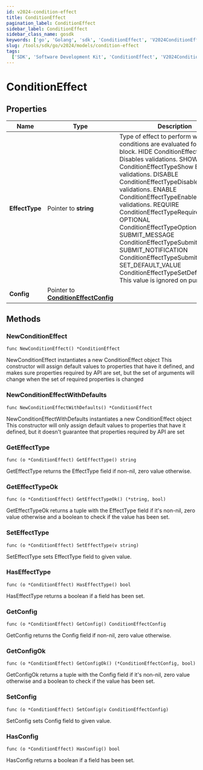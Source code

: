 ```yaml
---
id: v2024-condition-effect
title: ConditionEffect
pagination_label: ConditionEffect
sidebar_label: ConditionEffect
sidebar_class_name: gosdk
keywords: ['go', 'Golang', 'sdk', 'ConditionEffect', 'V2024ConditionEffect']
slug: /tools/sdk/go/v2024/models/condition-effect
tags:
  ['SDK', 'Software Development Kit', 'ConditionEffect', 'V2024ConditionEffect']
---
```


# ConditionEffect

## Properties

| Name | Type | Description | Notes |
| --- | --- | --- | --- |
| **EffectType** | Pointer to **string** | Type of effect to perform when the conditions are evaluated for this logic block. HIDE ConditionEffectTypeHide Disables validations. SHOW ConditionEffectTypeShow Enables validations. DISABLE ConditionEffectTypeDisable Disables validations. ENABLE ConditionEffectTypeEnable Enables validations. REQUIRE ConditionEffectTypeRequire OPTIONAL ConditionEffectTypeOptional SUBMIT_MESSAGE ConditionEffectTypeSubmitMessage SUBMIT_NOTIFICATION ConditionEffectTypeSubmitNotification SET_DEFAULT_VALUE ConditionEffectTypeSetDefaultValue This value is ignored on purpose. | [optional] |
| **Config** | Pointer to [**ConditionEffectConfig**](condition-effect-config) |  | [optional] |

## Methods

### NewConditionEffect

`func NewConditionEffect() *ConditionEffect`

NewConditionEffect instantiates a new ConditionEffect object This constructor will assign default values to properties that have it defined, and makes sure properties required by API are set, but the set of arguments will change when the set of required properties is changed

### NewConditionEffectWithDefaults

`func NewConditionEffectWithDefaults() *ConditionEffect`

NewConditionEffectWithDefaults instantiates a new ConditionEffect object This constructor will only assign default values to properties that have it defined, but it doesn't guarantee that properties required by API are set

### GetEffectType

`func (o *ConditionEffect) GetEffectType() string`

GetEffectType returns the EffectType field if non-nil, zero value otherwise.

### GetEffectTypeOk

`func (o *ConditionEffect) GetEffectTypeOk() (*string, bool)`

GetEffectTypeOk returns a tuple with the EffectType field if it's non-nil, zero value otherwise and a boolean to check if the value has been set.

### SetEffectType

`func (o *ConditionEffect) SetEffectType(v string)`

SetEffectType sets EffectType field to given value.

### HasEffectType

`func (o *ConditionEffect) HasEffectType() bool`

HasEffectType returns a boolean if a field has been set.

### GetConfig

`func (o *ConditionEffect) GetConfig() ConditionEffectConfig`

GetConfig returns the Config field if non-nil, zero value otherwise.

### GetConfigOk

`func (o *ConditionEffect) GetConfigOk() (*ConditionEffectConfig, bool)`

GetConfigOk returns a tuple with the Config field if it's non-nil, zero value otherwise and a boolean to check if the value has been set.

### SetConfig

`func (o *ConditionEffect) SetConfig(v ConditionEffectConfig)`

SetConfig sets Config field to given value.

### HasConfig

`func (o *ConditionEffect) HasConfig() bool`

HasConfig returns a boolean if a field has been set.
